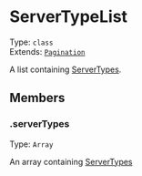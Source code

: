 # ServerTypeList

Type: `class`<br>
Extends: [`Pagination`](../misc/pagination.md)

A list containing [ServerTypes](servertype.md).

## Members

### .serverTypes

Type: `Array`

An array containing [ServerTypes](servertype.md)
